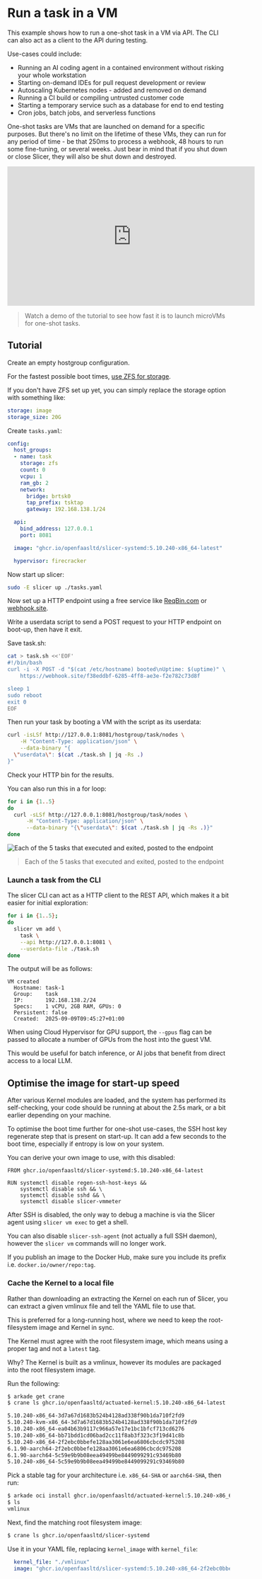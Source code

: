 # Run a task in a VM

This example shows how to run a one-shot task in a VM via API. The CLI can also act as a client to the API during testing.

Use-cases could include:

* Running an AI coding agent in a contained environment without risking your whole workstation
* Starting on-demand IDEs for pull request development or review
* Autoscaling Kubernetes nodes - added and removed on demand
* Running a CI build or compiling untrusted customer code
* Starting a temporary service such as a database for end to end testing
* Cron jobs, batch jobs, and serverless functions

One-shot tasks are VMs that are launched on demand for a specific purposes. But there's no limit on the lifetime of these VMs, they can run for any period of time - be that 250ms to process a webhook, 48 hours to run some fine-tuning, or several weeks. Just bear in mind that if you shut down or close Slicer, they will also be shut down and destroyed.

<iframe width="560" height="315" src="https://www.youtube.com/embed/5RjtVM4bvp0?si=2TPpSKn9YXFw_Nnt" title="YouTube video player" frameborder="0" allow="accelerometer; autoplay; clipboard-write; encrypted-media; gyroscope; picture-in-picture; web-share" referrerpolicy="strict-origin-when-cross-origin" allowfullscreen></iframe>

> Watch a demo of the tutorial to see how fast it is to launch microVMs for one-shot tasks.

## Tutorial

Create an empty hostgroup configuration.

For the fastest possible boot times, [use ZFS for storage](/storage/zfs).

If you don't have ZFS set up yet, you can simply replace the storage option with something like:

```yaml
storage: image
storage_size: 20G
```

Create `tasks.yaml`:

```yaml
config:
  host_groups:
  - name: task
    storage: zfs
    count: 0
    vcpu: 1
    ram_gb: 2
    network:
      bridge: brtsk0
      tap_prefix: tsktap
      gateway: 192.168.138.1/24

  api:
    bind_address: 127.0.0.1
    port: 8081

  image: "ghcr.io/openfaasltd/slicer-systemd:5.10.240-x86_64-latest"

  hypervisor: firecracker
```

Now start up slicer:

```bash
sudo -E slicer up ./tasks.yaml
```

Now set up a HTTP endpoint using a free service like [ReqBin.com](https://reqbin.com/post-online) or [webhook.site](https://webhook.site).

Write a userdata script to send a POST request to your HTTP endpoint on boot-up, then have it exit.

Save task.sh:

```bash
cat > task.sh <<'EOF'
#!/bin/bash
curl -i -X POST -d "$(cat /etc/hostname) booted\nUptime: $(uptime)" \
    https://webhook.site/f38eddbf-6285-4ff8-ae3e-f2e782c73d8f

sleep 1
sudo reboot
exit 0
EOF
```

Then run your task by booting a VM with the script as its userdata:

```bash
curl -isLSf http://127.0.0.1:8081/hostgroup/task/nodes \
    -H "Content-Type: application/json" \
    --data-binary "{
  \"userdata\": $(cat ./task.sh | jq -Rs .)
}"
```

Check your HTTP bin for the results.

You can also run this in a for loop:

```bash
for i in {1..5}
do
  curl -sLSf http://127.0.0.1:8081/hostgroup/task/nodes \
      -H "Content-Type: application/json" \
      --data-binary "{\"userdata\": $(cat ./task.sh | jq -Rs .)}"
done
```

![Each of the 5 tasks that executed and exited, posted to the endpoint](/images/tasks-web.png)
> Each of the 5 tasks that executed and exited, posted to the endpoint

### Launch a task from the CLI

The slicer CLI can act as a HTTP client to the REST API, which makes it a bit easier for initial exploration:

```bash
for i in {1..5};
do
  slicer vm add \
    task \
    --api http://127.0.0.1:8081 \
    --userdata-file ./task.sh
done
```

The output will be as follows:

```
VM created
  Hostname: task-1
  Group:    task
  IP:       192.168.138.2/24
  Specs:    1 vCPU, 2GB RAM, GPUs: 0
  Persistent: false
  Created:  2025-09-09T09:45:27+01:00
```

When using Cloud Hypervisor for GPU support, the `--gpus` flag can be passed to allocate a number of GPUs from the host into the guest VM.

This would be useful for batch inference, or AI jobs that benefit from direct access to a local LLM.

## Optimise the image for start-up speed

After various Kernel modules are loaded, and the system has performed its self-checking, your code should be running at about the 2.5s mark, or a bit earlier depending on your machine.

To optimise the boot time further for one-shot use-cases, the SSH host key regenerate step that is present on start-up. It can add a few seconds to the boot time, especially if entropy is low on your system.

You can derive your own image to use, with this disabled:

```
FROM ghcr.io/openfaasltd/slicer-systemd:5.10.240-x86_64-latest

RUN systemctl disable regen-ssh-host-keys &&
    systemctl disable ssh && \
    systemctl disable sshd && \
    systemctl disable slicer-vmmeter
```

After SSH is disabled, the only way to debug a machine is via the Slicer agent using `slicer vm exec` to get a shell.

You can also disable `slicer-ssh-agent` (not actually a full SSH daemon), however the `slicer vm` commands will no longer work.

If you publish an image to the Docker Hub, make sure you include its prefix i.e. `docker.io/owner/repo:tag`.

### Cache the Kernel to a local file

Rather than downloading an extracting the Kernel on each run of Slicer, you can extract a given vmlinux file and tell the YAML file to use that.

This is preferred for a long-running host, where we need to keep the root-filesystem image and Kernel in sync.

The Kernel must agree with the root filesystem image, which means using a proper tag and not a `latest` tag.

Why? The Kernel is built as a vmlinux, however its modules are packaged into the root filesystem image.

Run the following:

```bash
$ arkade get crane
$ crane ls ghcr.io/openfaasltd/actuated-kernel:5.10.240-x86_64-latest

5.10.240-x86_64-3d7a67d1683b524b4128ad338f90b1da710f2fd9
5.10.240-kvm-x86_64-3d7a67d1683b524b4128ad338f90b1da710f2fd9
5.10.240-x86_64-ea04b63b9117c966a57e17e1bc1bfcf713cd6276
5.10.240-x86_64-bb71bdd1cd06bad2cc11f8ab3f323c3f19d41c8b
5.10.240-x86_64-2f2ebc0bbefe128aa3061e6ea6806cbcdc975208
6.1.90-aarch64-2f2ebc0bbefe128aa3061e6ea6806cbcdc975208
6.1.90-aarch64-5c59e9b9b08eea49499be8449099291c93469b80
5.10.240-x86_64-5c59e9b9b08eea49499be8449099291c93469b80
```

Pick a stable tag for your architecture i.e. `x86_64-SHA` or `aarch64-SHA`, then run:

```bash
$ arkade oci install ghcr.io/openfaasltd/actuated-kernel:5.10.240-x86_64-2f2ebc0bbefe128aa3061e6ea6806cbcdc975208 --output ./
$ ls
vmlinux
```

Next, find the matching root filesystem image:

```bash
$ crane ls ghcr.io/openfaasltd/slicer-systemd
```

Use it in your YAML file, replacing `kernel_image` with `kernel_file`:

```yaml
  kernel_file: "./vmlinux"
  image: "ghcr.io/openfaasltd/slicer-systemd:5.10.240-x86_64-2f2ebc0bbefe128aa3061e6ea6806cbcdc975208"
```
